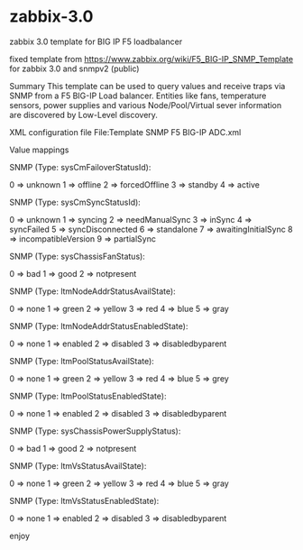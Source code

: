 # zabbix-3.0
zabbix 3.0 template for BIG IP F5 loadbalancer

fixed template from https://www.zabbix.org/wiki/F5_BIG-IP_SNMP_Template for zabbix 3.0 and snmpv2 (public)

Summary
This template can be used to query values and receive traps via SNMP from a F5 BIG-IP Load balancer. Entities like fans, temperature sensors, power supplies and various Node/Pool/Virtual sever information are discovered by Low-Level discovery.

XML configuration file
File:Template SNMP F5 BIG-IP ADC.xml

Value mappings

SNMP (Type: sysCmFailoverStatusId):

0 ⇒ unknown
1 ⇒ offline
2 ⇒ forcedOffline
3 ⇒ standby
4 ⇒ active

SNMP (Type: sysCmSyncStatusId):

0 ⇒ unknown
1 ⇒ syncing
2 ⇒ needManualSync
3 ⇒ inSync
4 ⇒ syncFailed
5 ⇒ syncDisconnected
6 ⇒ standalone
7 ⇒ awaitingInitialSync
8 ⇒ incompatibleVersion
9 ⇒ partialSync

SNMP (Type: sysChassisFanStatus):

0 ⇒ bad
1 ⇒ good
2 ⇒ notpresent

SNMP (Type: ltmNodeAddrStatusAvailState):

0 ⇒ none
1 ⇒ green
2 ⇒ yellow
3 ⇒ red
4 ⇒ blue
5 ⇒ gray

SNMP (Type: ltmNodeAddrStatusEnabledState):

0 ⇒ none
1 ⇒ enabled
2 ⇒ disabled
3 ⇒ disabledbyparent

SNMP (Type: ltmPoolStatusAvailState):

0 ⇒ none
1 ⇒ green
2 ⇒ yellow
3 ⇒ red
4 ⇒ blue
5 ⇒ grey

SNMP (Type: ltmPoolStatusEnabledState):

0 ⇒ none
1 ⇒ enabled
2 ⇒ disabled
3 ⇒ disabledbyparent

SNMP (Type: sysChassisPowerSupplyStatus):

0 ⇒ bad
1 ⇒ good
2 ⇒ notpresent

SNMP (Type: ltmVsStatusAvailState):

0 ⇒ none
1 ⇒ green
2 ⇒ yellow
3 ⇒ red
4 ⇒ blue
5 ⇒ gray

SNMP (Type: ltmVsStatusEnabledState):

0 ⇒ none
1 ⇒ enabled
2 ⇒ disabled
3 ⇒ disabledbyparent


enjoy
